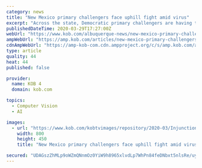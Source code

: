 ```yaml
---
category: news
title: "New Mexico primary challengers face uphill fight amid virus"
excerpt: "Across the state, Democratic primary challengers are having to rethink efforts to reach out to voters as they seek to oust incumbent lawmakers in New Mexico."
publishedDateTime: 2020-03-29T17:27:00Z
webUrl: "https://www.kob.com/albuquerque-news/new-mexico-primary-challengers-face-uphill-fight-amid-virus/5687102/"
ampWebUrl: "https://amp.kob.com/articles/new-mexico-primary-challengers-face-uphill-fight-amid-virus-5687102.html"
cdnAmpWebUrl: "https://amp-kob-com.cdn.ampproject.org/c/s/amp.kob.com/articles/new-mexico-primary-challengers-face-uphill-fight-amid-virus-5687102.html"
type: article
quality: 44
heat: 44
published: false

provider:
  name: KOB 4
  domain: kob.com

topics:
  - Computer Vision
  - AI

images:
  - url: "https://www.kob.com/kobtvimages/repository/2020-03/Injunction_sought_to_stop_absentee_vote_counting_in_state-syndImport-071204.jpg"
    width: 800
    height: 450
    title: "New Mexico primary challengers face uphill fight amid virus"

secured: "UDAGszZhMLp9oWZmQNnmOz0YiW9h8965xlvdLp7WhPn84feDNbxt5nlsRe/uyDNMkNcVChpeYU+O4n9xe+C5cZzCc6m/BSKFcRTKSb7r1DwpvSXy3XV2oaqIKSNlgoZQKjVKIPhi+BQJ2/vrgkxTCsz8tQAcna7DywFsEPgQHelf/CXhuXA/5jEHM/gFwnfxFO4Dzn09JmivdmyfMhGr32TzDKh1aW8WjzmbAV3rkOyzIg0w/xNmT8Dn2CV1bIX39mR/L2CTQL6N+ErVR0CqGatE11yosyT9gne32KYzuexcOrEO2zGLTl01R29PYUSR;5PSU5vC3iXDJI1xmdkVo7Q=="
---
```


